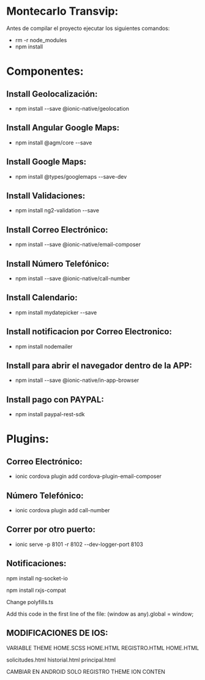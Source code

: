 Montecarlo Transvip:
===========

Antes de compilar el proyecto ejecutar los siguientes comandos:
- rm -r node_modules
- npm install

Componentes:
===========
Install Geolocalización:
----------------
- npm install --save @ionic-native/geolocation

Install Angular Google Maps:
----------------
- npm install @agm/core --save

Install Google Maps:
----------------
- npm install @types/googlemaps --save-dev

Install Validaciones:
----------------
- npm install ng2-validation --save

Install Correo Electrónico:
----------------
- npm install --save @ionic-native/email-composer

Install Número Telefónico:
----------------
- npm install --save @ionic-native/call-number

Install Calendario:
----------------
- npm install mydatepicker --save

Install notificacion por Correo Electronico:
----------------
- npm install nodemailer

Install para abrir el navegador dentro de la APP:
----------------
- npm install --save @ionic-native/in-app-browser

Install pago con PAYPAL:
----------------
- npm install paypal-rest-sdk

Plugins:
===========
Correo Electrónico:
----------------
- ionic cordova plugin add cordova-plugin-email-composer

Número Telefónico:
----------------
- ionic cordova plugin add call-number

Correr por otro puerto:
----------------
- ionic serve -p 8101 -r 8102 --dev-logger-port 8103

Notificaciones:
----------------

npm install ng-socket-io

npm install rxjs-compat

Change polyfills.ts

Add this code in the first line of the file:
(window as any).global = window;






MODIFICACIONES DE IOS:
----------------

VARIABLE THEME
HOME.SCSS
HOME.HTML
REGISTRO.HTML
HOME.HTML

solicitudes.html
historial.html
principal.html


CAMBIAR EN ANDROID SOLO
REGISTRO
THEME
ION CONTEN
